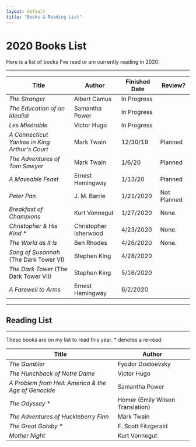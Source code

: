 ```yaml
---
layout: default
title: "Books & Reading List"
---
```


# 2020 Books List

Here is a list of books I've read or am currently reading in 2020:

---

| Title | Author | Finished Date | Review? |
|-------|--------|---------|---------|
| *The Stranger* | Albert Camus | In Progress | |
| *The Education of an Idealist* | Samantha Power | In Progress | |
| *Les Misérable* | Victor Hugo | In Progress | |
| *A Connecticut Yankee in King Arthur's Court* | Mark Twain | 12/30/19 | Planned |
| *The Adventures of Tom Sawyer* | Mark Twain | 1/6/20 | Planned |
| *A Moveable Feast* | Ernest Hemingway | 1/13/20 | Planned |
| *Peter Pan* | J. M. Barrie | 1/21/2020 | Not Planned |
| *Breakfast of Champions* | Kurt Vonnegut | 1/27/2020 | None. |
| *Christopher & His Kind* \* | Christopher Isherwood | 4/23/2020 | None. |
| *The World as It Is* | Ben Rhodes | 4/26/2020 | None. |
| *Song of Susannah* (The Dark Tower VI) | Stephen King | 4/28/2020 | |
| *The Dark Tower* (The Dark Tower VII) | Stephen King | 5/16/2020 | |
| *A Farewell to Arms* | Ernest Hemingway | 6/2/2020 | |

---

## Reading List

---

These books are on my list to read this year.  * denotes a re-read:

| Title | Author |
|-------|--------|
| *The Gambler* | Fyodor Dostoevsky |
| *The Hunchback of Notre Dame* | Victor Hugo |
| *A Problem from Hell: America & the Age of Genocide* | Samantha Power |
| *The Odyssey* \* | Homer (Emily Wilson Translation) |
| *The Adventures of Huckleberry Finn* | Mark Twain |
| *The Great Gatsby* \* | F. Scott Fitzgerald |
| *Mother Night* | Kurt Vonnegut |
